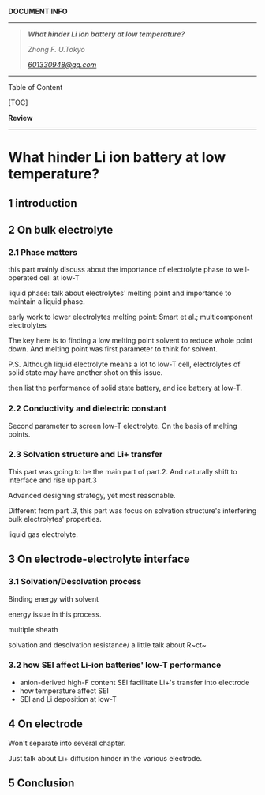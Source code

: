 **DOCUMENT INFO**

------

> ***What hinder Li ion battery at low temperature?*** 
>
> *Zhong F.    U.Tokyo*
>
> *601330948@qq.com*
>

------



Table of  Content

[TOC]

**Review**

------



# What hinder Li ion battery at low temperature?

## 1 introduction



## 2 On bulk electrolyte

### 2.1 Phase matters

this part mainly discuss about the importance of electrolyte phase to well-operated cell at low-T

liquid phase: talk about electrolytes' melting point and importance to maintain a liquid phase.

early work to lower electrolytes melting point: Smart et al.; multicomponent electrolytes

The key here is to finding a low melting point solvent to reduce whole point down. And melting point was first parameter to think for solvent.

P.S. Although liquid electrolyte means a lot to low-T cell, electrolytes of solid state may have another shot on this issue.

then list the performance of solid state battery, and ice battery at low-T.

### 2.2 Conductivity and dielectric constant

Second parameter to screen low-T electrolyte. On the basis of melting points.

### 2.3 Solvation structure and Li+ transfer

This part was going to be the main part of part.2. And naturally shift to interface and rise up part.3

Advanced designing strategy, yet most reasonable.

Different from part .3, this part was focus on solvation structure's interfering bulk electrolytes' properties. 



liquid gas electrolyte.

## 3 On electrode-electrolyte interface

### 3.1 Solvation/Desolvation process

Binding energy with solvent

energy issue in this process.

multiple sheath

solvation and desolvation resistance/ a little talk about R~ct~

### 3.2 how SEI affect Li-ion batteries' low-T performance

- anion-derived high-F content SEI facilitate Li+'s transfer into electrode
- how temperature affect SEI
- SEI and Li deposition at low-T



## 4 On electrode

Won't separate into several chapter.

Just talk about Li+ diffusion hinder in the various electrode.



## 5 Conclusion